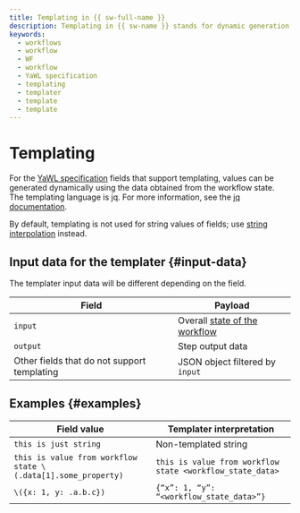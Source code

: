 ```yaml
---
title: Templating in {{ sw-full-name }}
description: Templating in {{ sw-name }} stands for dynamic generation of field values in a YaWL specification.
keywords:
  - workflows
  - workflow
  - WF
  - workflow
  - YaWL specification
  - templating
  - templater
  - template
  - template
---
```



# Templating

For the [YaWL specification](#yawl.md) fields that support templating, values can be generated dynamically using the data obtained from the workflow state. The templating language is jq. For more information, see the [jq documentation](https://jqlang.github.io/jq/manual/).

By default, templating is not used for string values of fields; use [string interpolation](https://jqlang.github.io/jq/manual/#string-interpolation) instead.

## Input data for the templater {#input-data}

The templater input data will be different depending on the field.

Field | Payload
--- | ---
`input` | Overall [state of the workflow](workflow.md#state)
`output` | Step output data
Other fields that do not support templating | JSON object filtered by `input`

## Examples {#examples}

Field value | Templater interpretation
--- | ---
`this is just string` | Non-templated string
`this is value from workflow state \(.data[1].some_property)` | `this is value from workflow state <workflow_state_data>`
`\({x: 1, y: .a.b.c})` | `{“x”: 1, “y”: “<workflow_state_data>”}`